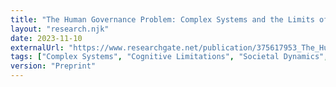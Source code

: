 ```yaml
---
title: "The Human Governance Problem: Complex Systems and the Limits of Human Cognition"
layout: "research.njk"
date: 2023-11-10
externalUrl: "https://www.researchgate.net/publication/375617953_The_Human_Governance_Problem_Complex_Systems_and_the_Limits_of_Human_Cognition"
tags: ["Complex Systems", "Cognitive Limitations", "Societal Dynamics", "Paradox", "System Manipulation"]
version: "Preprint"
---
```

